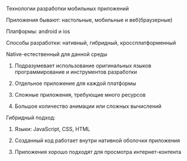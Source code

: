 
Технологии разработки мобильных приложений

Приложения бывают: настольные, мобильные и веб(браузерные)

Платформы: android и ios 

Способы разработки: нативный, гибридный, кроссплатформенный 

Native-естественный для данной среды

1. Подразумевает использование оригинальных языков программирование и инструментов разработки

2. Отдельное приложение для каждой платформы

3. Сложные приложения, требующие много ресурсов

4. Большое количество анимации или сложных вычислений 

Гибридный подход:

1. Языки: JavaScript, CSS, HTML

2. Созданный код работает внутри нативной оболочки приложения

3. Приложения хорошо подходят для просмотра интернет-контента
